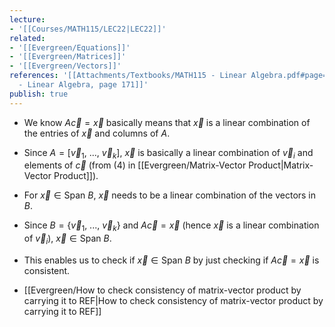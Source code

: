 ```yaml
---
lecture:
- '[[Courses/MATH115/LEC22|LEC22]]'
related:
- '[[Evergreen/Equations]]'
- '[[Evergreen/Matrices]]'
- '[[Evergreen/Vectors]]'
references: '[[Attachments/Textbooks/MATH115 - Linear Algebra.pdf#page=171&selection=0,0,0,12|MATH115
  - Linear Algebra, page 171]]'
publish: true
---
```


- We know $A\vec c = \vec x$ basically means that $\vec x$ is a linear combination of the entries of $\vec x$ and columns of $A$.
- Since $A = [\vec v_1,\ ...,\ \vec v_k ]$, $\vec x$ is basically a linear combination of $\vec v_i$ and elements of $\vec c$ (from (4) in [[Evergreen/Matrix-Vector Product|Matrix-Vector Product]]).
- For $\vec x \in \text{Span } B$, $\vec x$ needs to be a linear combination of the vectors in $B$.
- Since $B = \{\vec v_1,\ ...,\ \vec v_k\}$  and $A\vec c = \vec x$ (hence $\vec x$ is a linear combination of $\vec v_i$), $\vec x \in \text{Span } B$.

- This enables us to check if $\vec x \in \text{Span } B$ by just checking if $A\vec c = \vec x$ is consistent.
- [[Evergreen/How to check consistency of matrix-vector product by carrying it to REF|How to check consistency of matrix-vector product by carrying it to REF]]